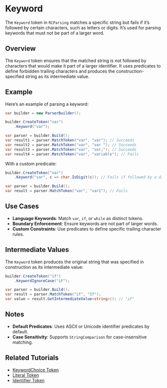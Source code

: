 # Keyword

The `Keyword` token in `RCParsing` matches a specific string but fails if it’s followed by certain characters, such as letters or digits. It’s used for parsing keywords that must not be part of a larger word.

## Overview

The `Keyword` token ensures that the matched string is not followed by characters that would make it part of a larger identifier. It uses predicates to define forbidden trailing characters and produces the construction-specified string as its intermediate value.

## Example

Here’s an example of parsing a keyword:

```csharp
var builder = new ParserBuilder();

builder.CreateToken("var")
    .Keyword("var");

var parser = builder.Build();
var result1 = parser.MatchToken("var", "var"); // Succeeds
var result2 = parser.MatchToken("var", "var "); // Succeeds
var result3 = parser.MatchToken("var", "var;"); // Succeeds
var result4 = parser.MatchToken("var", "variable"); // Fails
```

With a custom predicate:

```csharp
builder.CreateToken("var")
    .Keyword("var", c => char.IsDigit(c)); // Fails if followed by a digit

var parser = builder.Build();
var result = parser.MatchToken("var", "var1"); // Fails
```

## Use Cases

- **Language Keywords**: Match `var`, `if`, or `while` as distinct tokens.
- **Boundary Enforcement**: Ensure keywords are not part of larger words.
- **Custom Constraints**: Use predicates to define specific trailing character rules.

## Intermediate Values

The `Keyword` token produces the original string that was specified in construction as its intermediate value:

```csharp
builder.CreateToken("if")
    .KeywordIgnoreCase("iF");

var parser = builder.Build();
var result = parser.MatchToken("if", "If");
var value = result.GetIntermediateValue<string>(); // "iF"
```

## Notes

- **Default Predicates**: Uses ASCII or Unicode identifier predicates by default.
- **Case Sensitivity**: Supports `StringComparison` for case-insensitive matching.

## Related Tutorials

- [KeywordChoice Token](keyword-choice)
- [Literal Token](literal)
- [Identifier Token](identifier)